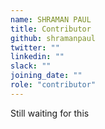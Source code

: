 ```yaml
---
name: SHRAMAN PAUL
title: Contributor
github: shramanpaul
twitter: ""
linkedin: ""
slack: ""
joining_date: ""
role: "contributor"
---
```


Still waiting for this
